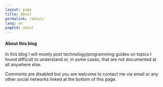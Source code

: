 ```yaml
---
layout: page
title: About
permalink: /about/
lang: en
pageid: about
---
```


#### About this blog
In this blog I will mostly post technology/programming guides on topics I found difficult to understand or, in some cases, that are not documented at all anywhere else.

Comments are disabled but you are welcome to contact me via email or any other social networks linked at the bottom of this page.
